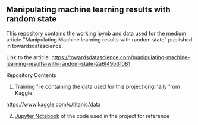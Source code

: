 ## Manipulating machine learning results with random state

This repository contains the working ipynb and data used for the medium article "Manipulating Machine learning results with random state" published in towardsdatascience.

Link to the article:
https://towardsdatascience.com/manipulating-machine-learning-results-with-random-state-2a6f49b31081

Repository Contents
1. Training file containing the data used for this project originally from Kaggle:
  
https://www.kaggle.com/c/titanic/data
  
2. [Jupyter Notebook](https://github.com/WeiHanLer/Manipulating-machine-learning-results-with-random-state-/blob/master/Titanic%20Xgboost%20Code%20for%20Random%20State.ipynb) of the code used in the project for reference 
